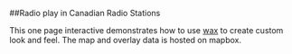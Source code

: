 ##Radio play in Canadian Radio Stations

This one page interactive demonstrates how to use [wax](https://github.com/mapbox/wax) to create custom look and feel. The map and overlay data is hosted on mapbox.
